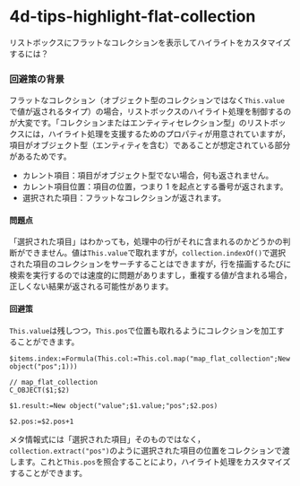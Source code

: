# 4d-tips-highlight-flat-collection
リストボックスにフラットなコレクションを表示してハイライトをカスタマイズするには？

### 回避策の背景 

フラットなコレクション（オブジェクト型のコレクションではなく``This.value``で値が返されるタイプ）の場合，リストボックスのハイライト処理を制御するのが大変です。「コレクションまたはエンティティセレクション型」のリストボックスには，ハイライト処理を支援するためのプロパティが用意されていますが，項目がオブジェクト型（エンティティを含む）であることが想定されている部分があるためです。

* カレント項目：項目がオブジェクト型でない場合，何も返されません。
* カレント項目位置：項目の位置，つまり 1 を起点とする番号が返されます。
* 選択された項目：フラットなコレクションが返されます。

#### 問題点

「選択された項目」はわかっても，処理中の行がそれに含まれるのかどうかの判断ができません。値は``This.value``で取れますが，``collection.indexOf()``で選択された項目のコレクションをサーチすることはできますが，行を描画するたびに検索を実行するのでは速度的に問題がありますし，重複する値が含まれる場合，正しくない結果が返される可能性があります。

#### 回避策

``This.value``は残しつつ，``This.pos``で位置も取れるようにコレクションを加工することができます。

```4d
$items.index:=Formula(This.col:=This.col.map("map_flat_collection";New object("pos";1)))
```

```4d
// map_flat_collection
C_OBJECT($1;$2)

$1.result:=New object("value";$1.value;"pos";$2.pos)

$2.pos:=$2.pos+1
```

メタ情報式には「選択された項目」そのものではなく，``collection.extract("pos")``のように選択された項目の位置をコレクションで渡します。これと``This.pos``を照合することにより，ハイライト処理をカスタマイズすることができます。

